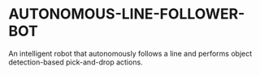 # AUTONOMOUS-LINE-FOLLOWER-BOT
An intelligent robot that autonomously follows a line and performs object detection-based pick-and-drop actions.
